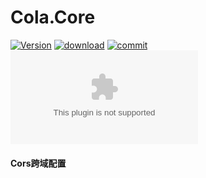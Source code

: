 # Cola.Core

[![Version](https://flat.badgen.net/nuget/v/Cola.SystemBuilder?label=version)](https://github.com/odinGitGmail/Cola.SystemBuilder) [![download](https://flat.badgen.net/nuget/dt/Cola.SystemBuilder)](https://www.nuget.org/packages/Cola.SystemBuilder) [![commit](https://flat.badgen.net/github/last-commit/odinGitGmail/Cola.SystemBuilder)](https://flat.badgen.net/github/last-commit/odinGitGmail/Cola.SystemBuilder) [![Blog](https://flat.badgen.net/static/blog/odinsam.com)](https://odinsam.com)

#### Cors跨域配置

```json

```

